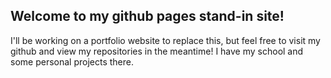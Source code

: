 ## Welcome to my github pages stand-in site!

I'll be working on a portfolio website to replace this, but feel free to visit my github and view my repositories in the meantime! I have my school and some personal projects there.


